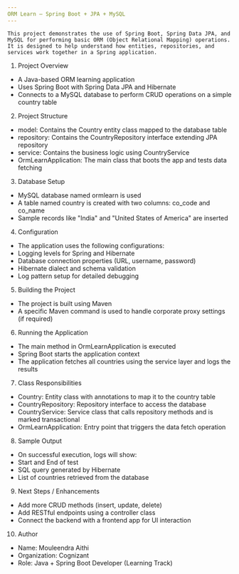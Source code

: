 ```yaml
---
ORM Learn – Spring Boot + JPA + MySQL
---
```

```
This project demonstrates the use of Spring Boot, Spring Data JPA, and MySQL for performing basic ORM (Object Relational Mapping) operations. It is designed to help understand how entities, repositories, and services work together in a Spring application.
```
1. Project Overview
* A Java-based ORM learning application
* Uses Spring Boot with Spring Data JPA and Hibernate
* Connects to a MySQL database to perform CRUD operations on a simple country table

2. Project Structure
* model: Contains the Country entity class mapped to the database table
* repository: Contains the CountryRepository interface extending JPA repository
* service: Contains the business logic using CountryService
* OrmLearnApplication: The main class that boots the app and tests data fetching

3. Database Setup
* MySQL database named ormlearn is used
* A table named country is created with two columns: co_code and co_name
* Sample records like "India" and "United States of America" are inserted

4. Configuration
* The application uses the following configurations:
* Logging levels for Spring and Hibernate
* Database connection properties (URL, username, password)
* Hibernate dialect and schema validation
* Log pattern setup for detailed debugging

5. Building the Project
* The project is built using Maven
* A specific Maven command is used to handle corporate proxy settings (if required)

6. Running the Application
* The main method in OrmLearnApplication is executed
* Spring Boot starts the application context
* The application fetches all countries using the service layer and logs the results

7. Class Responsibilities
* Country: Entity class with annotations to map it to the country table
* CountryRepository: Repository interface to access the database
* CountryService: Service class that calls repository methods and is marked transactional
* OrmLearnApplication: Entry point that triggers the data fetch operation

8. Sample Output
* On successful execution, logs will show:
* Start and End of test
* SQL query generated by Hibernate
* List of countries retrieved from the database

9. Next Steps / Enhancements
* Add more CRUD methods (insert, update, delete)
* Add RESTful endpoints using a controller class
* Connect the backend with a frontend app for UI interaction

10. Author
* Name: Mouleendra Aithi
* Organization: Cognizant
* Role: Java + Spring Boot Developer (Learning Track)
